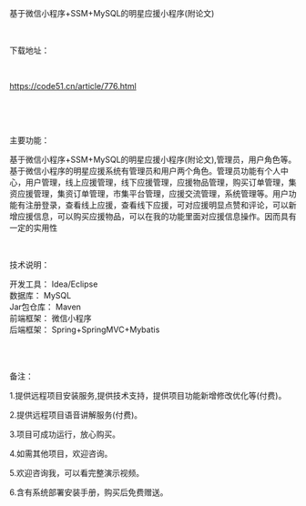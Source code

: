 <p>基于微信小程序+SSM+MySQL的明星应援小程序(附论文)</p>

<p>&nbsp;</p>

<p>下载地址：</p>

<p>&nbsp;</p>

<p><a href="http://code51.cn/article/776.html">https://code51.cn/article/776.html</a></p>

<p>&nbsp;</p>

<p>&nbsp;</p>

<p>主要功能：</p>

<p><p>基于微信小程序+SSM+MySQL的明星应援小程序(附论文),管理员，用户角色等。基于微信小程序的明星应援系统有管理员和用户两个角色。管理员功能有个人中心，用户管理，线上应援管理，线下应援管理，应援物品管理，购买订单管理，集资应援管理，集资订单管理，市集平台管理，应援交流管理，系统管理等。用户功能有注册登录，查看线上应援，查看线下应援，可对应援明显点赞和评论，可以新增应援信息，可以购买应援物品，可以在我的功能里面对应援信息操作。因而具有一定的实用性</p>
</p>

<p>&nbsp;</p>

<p>技术说明：</p>

<p><p>开发工具： Idea/Eclipse<br />
数据库： MySQL<br />
Jar包仓库： Maven<br />
前端框架： 微信小程序<br />
后端框架： Spring+SpringMVC+Mybatis<br />
&nbsp;</p>
</p>

<p>&nbsp;</p>

<p>备注：</p>

<p>1.提供远程项目安装服务,提供技术支持，提供项目功能新增修改优化等(付费)。</p>

<p>2.提供远程项目语音讲解服务(付费)。</p>

<p>3.项目可成功运行，放心购买。</p>

<p>4.如需其他项目，欢迎咨询。</p>

<p>5.欢迎咨询我，可以看完整演示视频。</p>

<p>6.含有系统部署安装手册，购买后免费赠送。</p>
